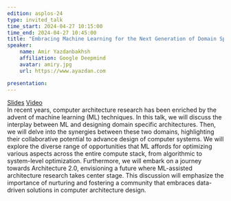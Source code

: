 ```yaml
---
edition: asplos-24
type: invited_talk
time_start: 2024-04-27 10:15:00
time_end: 2024-04-27 10:45:00
title: "Embracing Machine Learning for the Next Generation of Domain Specific Accelerators"
speaker:
    name: Amir Yazdanbakhsh 
    affiliation: Google Deepmind
    avatar: amiry.jpg  
    url: https://www.ayazdan.com

presentation: 
---
```

<a href="">Slides</a> <a href="">Video</a><br>In recent years, computer architecture research has been enriched by the advent of machine learning (ML) techniques. In this talk, we will discuss the interplay between ML and designing domain specific architectures. Then, we will delve into the synergies between these two domains, highlighting their collaborative potential to advance design of computer systems. We will explore the diverse range of opportunities that ML affords for optimizing various aspects across the entire compute stack, from algorithmic to system-level optimization. Furthermore, we will embark on a journey towards Architecture 2.0, envisioning a future where ML-assisted architecture research takes center stage. This discussion will emphasize the importance of nurturing and fostering a community that embraces data-driven solutions in computer architecture design.

